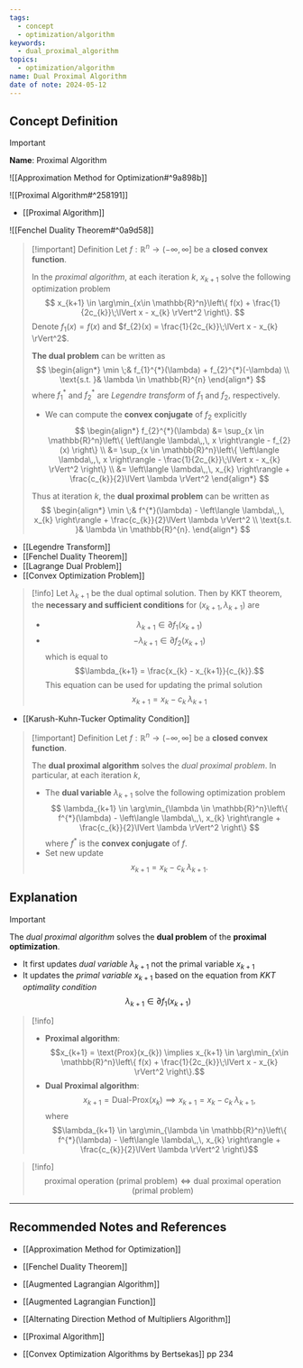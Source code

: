 ```yaml
---
tags:
  - concept
  - optimization/algorithm
keywords:
  - dual_proximal_algorithm
topics:
  - optimization/algorithm
name: Dual Proximal Algorithm
date of note: 2024-05-12
---
```


## Concept Definition

>[!important]
>**Name**: Proximal Algorithm

![[Approximation Method for Optimization#^9a898b]]

![[Proximal Algorithm#^258191]]

- [[Proximal Algorithm]]

![[Fenchel Duality Theorem#^0a9d58]]


>[!important] Definition
>Let $f: \mathbb{R}^{n} \to (-\infty, \infty]$ be a **closed convex function**.
>
>In the *proximal algorithm*, at each iteration $k$, $x_{k+1}$ solve the following optimization problem
>$$
>x_{k+1} \in \arg\min_{x\in \mathbb{R}^n}\left\{ f(x) + \frac{1}{2c_{k}}\;\lVert x - x_{k} \rVert^2 \right\}. 
>$$
>Denote $f_{1}(x) = f(x)$ and $f_{2}(x) = \frac{1}{2c_{k}}\;\lVert x - x_{k} \rVert^2$.
>
>**The dual problem** can be written as
>$$
>\begin{align*}
>  \min \;& f_{1}^{*}(\lambda) + f_{2}^{*}(-\lambda) \\
>  \text{s.t. }& \lambda \in \mathbb{R}^{n}
>\end{align*}
>$$
>where $f_{1}^{*}$ and $f_{2}^{*}$ are *Legendre transform* of $f_{1}$ and $f_{2},$ respectively. 
>- We can compute the **convex conjugate** of $f_{2}$ explicitly
>   $$
>  \begin{align*} f_{2}^{*}(\lambda) &= \sup_{x \in \mathbb{R}^n}\left\{ \left\langle  \lambda\,,\, x \right\rangle - f_{2}(x) \right\} \\
>  &=  \sup_{x \in \mathbb{R}^n}\left\{ \left\langle  \lambda\,,\, x \right\rangle - \frac{1}{2c_{k}}\;\lVert x - x_{k} \rVert^2 \right\} \\
>  &= \left\langle  \lambda\,,\, x_{k} \right\rangle + \frac{c_{k}}{2}\lVert \lambda \rVert^2 
>  \end{align*}
>$$
>
>Thus at iteration $k$, the **dual proximal problem** can be written as
>$$
>\begin{align*}
>  \min \;& f^{*}(\lambda) - \left\langle  \lambda\,,\, x_{k} \right\rangle + \frac{c_{k}}{2}\lVert \lambda \rVert^2 \\
>  \text{s.t. }& \lambda \in \mathbb{R}^{n}.
>\end{align*}
>$$

- [[Legendre Transform]]
- [[Fenchel Duality Theorem]]
- [[Lagrange Dual Problem]]
- [[Convex Optimization Problem]]

>[!info]
>Let $\lambda_{k+1}$ be the dual optimal solution. Then by KKT theorem, the **necessary and sufficient conditions** for $(x_{k+1}, \lambda_{k+1})$ are
>- $$\lambda_{k+1} \in \partial f_{1}(x_{k+1})$$
>- $$-\lambda_{k+1} \in \partial f_{2}(x_{k+1})$$ which is equal to $$\lambda_{k+1} = \frac{x_{k} - x_{k+1}}{c_{k}}.$$ This equation can be used for updating the primal solution $$x_{k+1} = x_{k} - c_{k}\;\lambda_{k+1}$$

- [[Karush-Kuhn-Tucker Optimality Condition]]


>[!important] Definition
>Let $f: \mathbb{R}^{n} \to (-\infty, \infty]$ be a **closed convex function**.
>
>The **dual proximal algorithm** solves the *dual proximal problem*. In particular, at each iteration $k$, 
>
>- The **dual variable** $\lambda_{k+1}$ solve the following optimization problem
>$$
>\lambda_{k+1} \in \arg\min_{\lambda \in \mathbb{R}^n}\left\{ f^{*}(\lambda) - \left\langle  \lambda\,,\, x_{k} \right\rangle + \frac{c_{k}}{2}\lVert \lambda \rVert^2 \right\} 
>$$
>where $f^{*}$ is the **convex conjugate** of $f$.
>- Set new update $$x_{k+1} = x_{k} - c_{k}\;\lambda_{k+1}.$$

## Explanation

>[!important]
>The *dual proximal algorithm* solves the **dual problem** of the **proximal optimization**. 
>
>- It first updates *dual variable* $\lambda_{k+1}$ not the primal variable $x_{k+1}$ 
>- It updates the *primal variable* $x_{k+1}$ based on the equation from *KKT optimality condition* $$\lambda_{k+1} \in \partial f_{1}(x_{k+1})$$

>[!info]
>- **Proximal algorithm**: $$x_{k+1} = \text{Prox}(x_{k}) \implies x_{k+1} \in \arg\min_{x\in \mathbb{R}^n}\left\{ f(x) + \frac{1}{2c_{k}}\;\lVert x - x_{k} \rVert^2 \right\}.$$
>- **Dual Proximal algorithm**: $$x_{k+1} = \text{Dual-Prox}(x_{k}) \implies x_{k+1} = x_{k} - c_{k}\;\lambda_{k+1},$$ where $$\lambda_{k+1} \in \arg\min_{\lambda \in \mathbb{R}^n}\left\{ f^{*}(\lambda) - \left\langle  \lambda\,,\, x_{k} \right\rangle + \frac{c_{k}}{2}\lVert \lambda \rVert^2 \right\}$$
>


>[!info]
>$$
>\text{proximal operation }(\text{primal problem}) \iff  \text{dual proximal operation }(\text{primal problem})
>$$



-----------
##  Recommended Notes and References


- [[Approximation Method for Optimization]]
- [[Fenchel Duality Theorem]]

- [[Augmented Lagrangian Algorithm]]
- [[Augmented Lagrangian Function]]
- [[Alternating Direction Method of Multipliers Algorithm]]

- [[Proximal Algorithm]]

- [[Convex Optimization Algorithms by Bertsekas]] pp 234